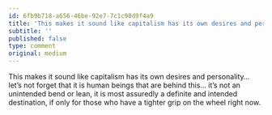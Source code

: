 ```yaml
---
id: 6fb9b718-a656-46be-92e7-7c1c90d9f4a9
title: 'This makes it sound like capitalism has its own desires and personality… let’s not forget that it…'
subtitle: ''
published: false
type: comment
original: medium
---
```




This makes it sound like capitalism has its own desires and personality… let’s not forget that it is human beings that are behind this… it’s not an unintended bend or lean, it is most assuredly a definite and intended destination, if only for those who have a tighter grip on the wheel right now.

